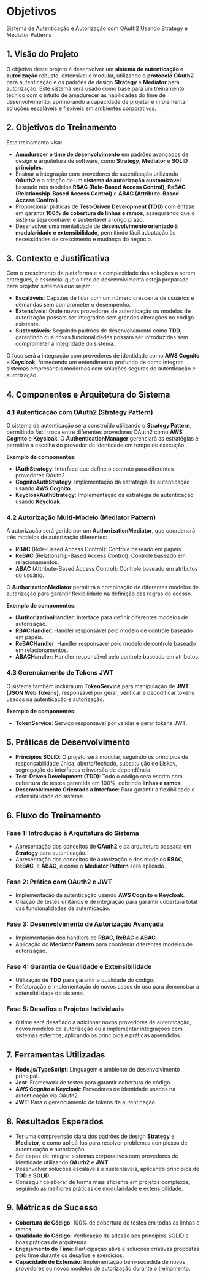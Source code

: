 # Objetivos

Sistema de Autenticação e Autorização com OAuth2 Usando Strategy e Mediator Patterns

## 1. **Visão do Projeto**

O objetivo deste projeto é desenvolver um **sistema de autenticação e autorização** robusto, extensível e modular, utilizando o **protocolo OAuth2** para autenticação e os padrões de design **Strategy** e **Mediator** para autorização. Este sistema será usado como base para um treinamento técnico com o intuito de amadurecer as habilidades do time de desenvolvimento, aprimorando a capacidade de projetar e implementar soluções escaláveis e flexíveis em ambientes corporativos.

## 2. **Objetivos do Treinamento**

Este treinamento visa:

- **Amadurecer o time de desenvolvimento** em padrões avançados de design e arquitetura de software, como **Strategy**, **Mediator** e **SOLID principles**.
- Ensinar a integração com provedores de autenticação utilizando **OAuth2** e a criação de um **sistema de autorização customizável** baseado nos modelos **RBAC (Role-Based Access Control)**, **ReBAC (Relationship-Based Access Control)** e **ABAC (Attribute-Based Access Control)**.
- Proporcionar práticas de **Test-Driven Development (TDD)** com ênfase em garantir **100% de cobertura de linhas e ramos**, assegurando que o sistema seja confiável e sustentável a longo prazo.
- Desenvolver uma mentalidade de **desenvolvimento orientado à modularidade e extensibilidade**, permitindo fácil adaptação às necessidades de crescimento e mudança do negócio.

## 3. **Contexto e Justificativa**

Com o crescimento da plataforma e a complexidade das soluções a serem entregues, é essencial que o time de desenvolvimento esteja preparado para projetar sistemas que sejam:

- **Escaláveis**: Capazes de lidar com um número crescente de usuários e demandas sem comprometer o desempenho.
- **Extensíveis**: Onde novos provedores de autenticação ou modelos de autorização possam ser integrados sem grandes alterações no código existente.
- **Sustentáveis**: Seguindo padrões de desenvolvimento como **TDD**, garantindo que novas funcionalidades possam ser introduzidas sem comprometer a integridade do sistema.

O foco será a integração com provedores de identidade como **AWS Cognito** e **Keycloak**, fornecendo um entendimento profundo de como integrar sistemas empresariais modernos com soluções seguras de autenticação e autorização.

## 4. **Componentes e Arquitetura do Sistema**

### 4.1 **Autenticação com OAuth2** (Strategy Pattern)

O sistema de autenticação será construído utilizando o **Strategy Pattern**, permitindo fácil troca entre diferentes provedores OAuth2 como **AWS Cognito** e **Keycloak**. O **AuthenticationManager** gerenciará as estratégias e permitirá a escolha do provedor de identidade em tempo de execução.

**Exemplo de componentes**:

- **IAuthStrategy**: Interface que define o contrato para diferentes provedores OAuth2.
- **CognitoAuthStrategy**: Implementação da estratégia de autenticação usando **AWS Cognito**.
- **KeycloakAuthStrategy**: Implementação da estratégia de autenticação usando **Keycloak**.

### 4.2 **Autorização Multi-Modelo** (Mediator Pattern)

A autorização será gerida por um **AuthorizationMediator**, que coordenará três modelos de autorização diferentes:

- **RBAC** (Role-Based Access Control): Controle baseado em papéis.
- **ReBAC** (Relationship-Based Access Control): Controle baseado em relacionamentos.
- **ABAC** (Attribute-Based Access Control): Controle baseado em atributos do usuário.

O **AuthorizationMediator** permitirá a combinação de diferentes modelos de autorização para garantir flexibilidade na definição das regras de acesso.

**Exemplo de componentes**:

- **IAuthorizationHandler**: Interface para definir diferentes modelos de autorização.
- **RBACHandler**: Handler responsável pelo modelo de controle baseado em papéis.
- **ReBACHandler**: Handler responsável pelo modelo de controle baseado em relacionamentos.
- **ABACHandler**: Handler responsável pelo controle baseado em atributos.

### 4.3 **Gerenciamento de Tokens JWT**

O sistema também incluirá um **TokenService** para manipulação de **JWT (JSON Web Tokens)**, responsável por gerar, verificar e decodificar tokens usados na autenticação e autorização.

**Exemplo de componentes**:

- **TokenService**: Serviço responsável por validar e gerar tokens JWT.

## 5. **Práticas de Desenvolvimento**

- **Princípios SOLID**: O projeto será modular, seguindo os princípios de responsabilidade única, aberto/fechado, substituição de Liskov, segregação de interfaces e inversão de dependência.
- **Test-Driven Development (TDD)**: Todo o código será escrito com cobertura de testes garantida em 100%, cobrindo **linhas e ramos**.
- **Desenvolvimento Orientado a Interface**: Para garantir a flexibilidade e extensibilidade do sistema.

## 6. **Fluxo do Treinamento**

### Fase 1: Introdução à Arquitetura do Sistema

- Apresentação dos conceitos de **OAuth2** e da arquitetura baseada em **Strategy** para autenticação.
- Apresentação dos conceitos de autorização e dos modelos **RBAC**, **ReBAC**, e **ABAC**, e como o **Mediator Pattern** será aplicado.

### Fase 2: Prática com OAuth2 e JWT

- Implementação da autenticação usando **AWS Cognito** e **Keycloak**.
- Criação de testes unitários e de integração para garantir cobertura total das funcionalidades de autenticação.

### Fase 3: Desenvolvimento de Autorização Avançada

- Implementação dos handlers de **RBAC**, **ReBAC** e **ABAC**.
- Aplicação do **Mediator Pattern** para coordenar diferentes modelos de autorização.

### Fase 4: Garantia de Qualidade e Extensibilidade

- Utilização de **TDD** para garantir a qualidade do código.
- Refatoração e implementação de novos casos de uso para demonstrar a extensibilidade do sistema.

### Fase 5: Desafios e Projetos Individuais

- O time será desafiado a adicionar novos provedores de autenticação, novos modelos de autorização ou a implementar integrações com sistemas externos, aplicando os princípios e práticas aprendidos.

## 7. **Ferramentas Utilizadas**

- **Node.js/TypeScript**: Linguagem e ambiente de desenvolvimento principal.
- **Jest**: Framework de testes para garantir cobertura de código.
- **AWS Cognito e Keycloak**: Provedores de identidade usados na autenticação via OAuth2.
- **JWT**: Para o gerenciamento de tokens de autenticação.

## 8. **Resultados Esperados**

- Ter uma compreensão clara dos padrões de design **Strategy** e **Mediator**, e como aplicá-los para resolver problemas complexos de autenticação e autorização.
- Ser capaz de integrar sistemas corporativos com provedores de identidade utilizando **OAuth2** e **JWT**.
- Desenvolver soluções escaláveis e sustentáveis, aplicando princípios de **TDD** e **SOLID**.
- Conseguir colaborar de forma mais eficiente em projetos complexos, seguindo as melhores práticas de modularidade e extensibilidade.

## 9. **Métricas de Sucesso**

- **Cobertura de Código**: 100% de cobertura de testes em todas as linhas e ramos.
- **Qualidade do Código**: Verificação da adesão aos princípios SOLID e boas práticas de arquitetura.
- **Engajamento do Time**: Participação ativa e soluções criativas propostas pelo time durante os desafios e exercícios.
- **Capacidade de Extensão**: Implementação bem-sucedida de novos provedores ou novos modelos de autorização durante o treinamento.

